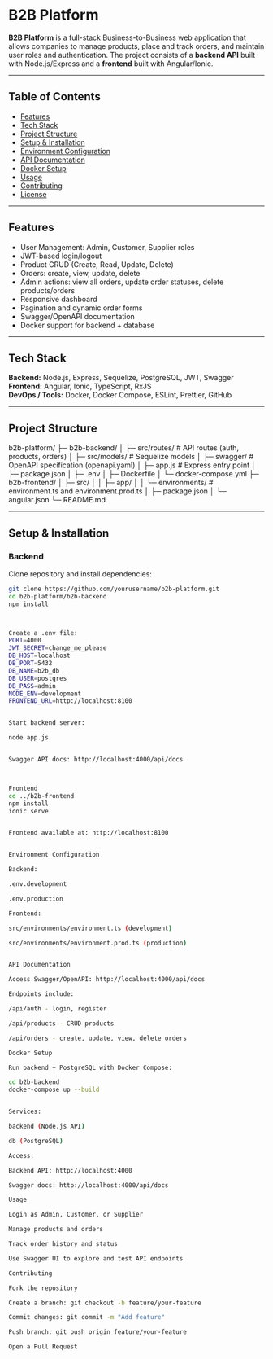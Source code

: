 # B2B Platform

**B2B Platform** is a full-stack Business-to-Business web application that allows companies to manage products, place and track orders, and maintain user roles and authentication. The project consists of a **backend API** built with Node.js/Express and a **frontend** built with Angular/Ionic.  

---

## Table of Contents

- [Features](#features)  
- [Tech Stack](#tech-stack)  
- [Project Structure](#project-structure)  
- [Setup & Installation](#setup--installation)  
- [Environment Configuration](#environment-configuration)  
- [API Documentation](#api-documentation)  
- [Docker Setup](#docker-setup)  
- [Usage](#usage)  
- [Contributing](#contributing)  
- [License](#license)  

---

## Features

- User Management: Admin, Customer, Supplier roles  
- JWT-based login/logout  
- Product CRUD (Create, Read, Update, Delete)  
- Orders: create, view, update, delete  
- Admin actions: view all orders, update order statuses, delete products/orders  
- Responsive dashboard  
- Pagination and dynamic order forms  
- Swagger/OpenAPI documentation  
- Docker support for backend + database  

---

## Tech Stack

**Backend:** Node.js, Express, Sequelize, PostgreSQL, JWT, Swagger  
**Frontend:** Angular, Ionic, TypeScript, RxJS  
**DevOps / Tools:** Docker, Docker Compose, ESLint, Prettier, GitHub  

---

## Project Structure

b2b-platform/
├─ b2b-backend/
│ ├─ src/routes/ # API routes (auth, products, orders)
│ ├─ src/models/ # Sequelize models
│ ├─ swagger/ # OpenAPI specification (openapi.yaml)
│ ├─ app.js # Express entry point
│ ├─ package.json
│ ├─ .env
│ ├─ Dockerfile
│ └─ docker-compose.yml
├─ b2b-frontend/
│ ├─ src/
│ │ ├─ app/
│ │ └─ environments/ # environment.ts and environment.prod.ts
│ ├─ package.json
│ └─ angular.json
└─ README.md





---

## Setup & Installation

### Backend

Clone repository and install dependencies:

```bash
git clone https://github.com/yourusername/b2b-platform.git
cd b2b-platform/b2b-backend
npm install



Create a .env file:
PORT=4000
JWT_SECRET=change_me_please
DB_HOST=localhost
DB_PORT=5432
DB_NAME=b2b_db
DB_USER=postgres
DB_PASS=admin
NODE_ENV=development
FRONTEND_URL=http://localhost:8100


Start backend server:

node app.js


Swagger API docs: http://localhost:4000/api/docs



Frontend
cd ../b2b-frontend
npm install
ionic serve


Frontend available at: http://localhost:8100


Environment Configuration

Backend:

.env.development

.env.production

Frontend:

src/environments/environment.ts (development)

src/environments/environment.prod.ts (production)


API Documentation

Access Swagger/OpenAPI: http://localhost:4000/api/docs

Endpoints include:

/api/auth - login, register

/api/products - CRUD products

/api/orders - create, update, view, delete orders

Docker Setup

Run backend + PostgreSQL with Docker Compose:

cd b2b-backend
docker-compose up --build


Services:

backend (Node.js API)

db (PostgreSQL)

Access:

Backend API: http://localhost:4000

Swagger docs: http://localhost:4000/api/docs

Usage

Login as Admin, Customer, or Supplier

Manage products and orders

Track order history and status

Use Swagger UI to explore and test API endpoints

Contributing

Fork the repository

Create a branch: git checkout -b feature/your-feature

Commit changes: git commit -m "Add feature"

Push branch: git push origin feature/your-feature

Open a Pull Request